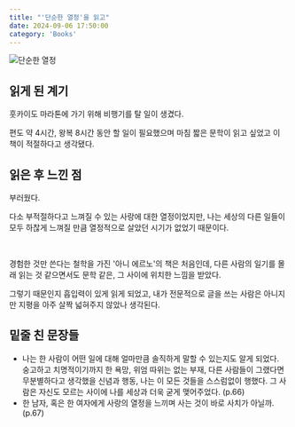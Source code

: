 ```yaml
---
title: "'단순한 열정'을 읽고"
date: 2024-09-06 17:50:00
category: 'Books'
---
```


![단순한 열정](https://github.com/user-attachments/assets/082b9303-1c5d-47ab-be2e-94c9f5cec2f3)

## 읽게 된 계기

훗카이도 마라톤에 가기 위해 비행기를 탈 일이 생겼다.

편도 약 4시간, 왕복 8시간 동안 할 일이 필요했으며 마침 짧은 문학이 읽고 싶었고 이 책이 적절하다고 생각됐다.

## 읽은 후 느낀 점

부러웠다.

다소 부적절하다고 느껴질 수 있는 사랑에 대한 열정이었지만, 나는 세상의 다른 일들이 모두 하찮게 느껴질 만큼 열정적으로 살았던 시기가 없었기 때문이다.

<br />

경험한 것만 쓴다는 철학을 가진 '아니 에르노'의 책은 처음인데, 다른 사람의 일기를 몰래 읽는 것 같으면서도 문학 같은, 그 사이에 위치한 느낌을 받았다.

그렇기 때문인지 흡입력이 있게 읽게 되었고, 내가 전문적으로 글을 쓰는 사람은 아니지만 지평을 아주 살짝 넓혀주지 않았나 생각된다.


## 밑줄 친 문장들

* 나는 한 사람이 어떤 일에 대해 얼마만큼 솔직하게 말할 수 있는지도 알게 되었다. 숭고하고 치명적이기까지 한 욕망, 위엄 따위는 없는 부재, 다른 사람들이 그랬다면 무분별하다고 생각했을 신념과 행동, 나는 이 모든 것들을 스스럼없이 행했다. 그 사람은 자신도 모르는 사이에 나를 세상과 더욱 굳게 맺어주었다. (p.66)
* 한 남자, 혹은 한 여자에게 사랑의 열정을 느끼며 사는 것이 바로 사치가 아닐까. (p.67)